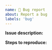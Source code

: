 ```yaml
---
name: 🐞 Bug report
about: Report a bug
labels: 'bug'
---
```


**Issue description:**

<!-- Clear description of the issue you are seeing. -->

**Steps to reproduce:**

<!-- Give others an idea on how you can replicate the issue. -->